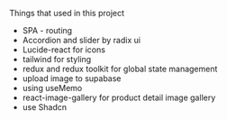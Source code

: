 Things that used in this project
* SPA - routing
* Accordion and slider by radix ui
* Lucide-react for icons 
* tailwind for styling
* redux and redux toolkit for global state management
* upload image to supabase
* using useMemo
* react-image-gallery for product detail image gallery
* use Shadcn
